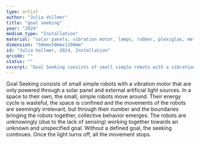 ```yaml
---
type: artist
author: "Julia Vollmer"
title: "goal seeking"
year: "2024"
medium_type: "Installation"
material: "solar panels, vibration motor, lamps, rubber, plexiglas, metal"
dimension: "50mmx50mmx1100mm"
id: "Julia Vollmer, 2024, Installation"
qrcode: ""
status: ""
excerpt: "Goal Seeking consists of small simple robots with a vibration motor that are only powered through a solar panel and external artificial light sources. In a space to their own, the small, simple robots move around. Their energy cycle is wasteful, the space is confined and the movements of the robots are seemingly irrelevant, but through their number and the boundaries bringing the robots together, collective behavior emerges..."
---
```

Goal Seeking consists of small simple robots with a vibration motor that are only powered through a solar panel and external artificial light sources. In a space to their own, the small, simple robots move around. Their energy cycle is wasteful, the space is confined and the movements of the robots are seemingly irrelevant, but through their number and the boundaries bringing the robots together, collective behavior emerges. The robots are unknowingly (due to the lack of sensing) working together towards an unknown and unspecified goal. Without a defined goal, the seeking continues. Once the light turns off, all the movement stops.
